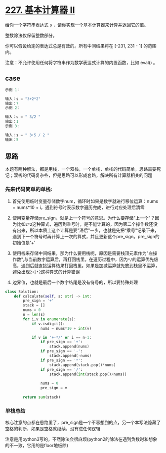 # [227. 基本计算器 II](https://leetcode.cn/problems/basic-calculator-ii/)

给你一个字符串表达式 s ，请你实现一个基本计算器来计算并返回它的值。

整数除法仅保留整数部分。

你可以假设给定的表达式总是有效的。所有中间结果将在 [-231, 231 - 1] 的范围内。

注意：不允许使用任何将字符串作为数学表达式计算的内置函数，比如 eval() 。

## case

```python
示例 1：

输入：s = "3+2*2"
输出：7
示例 2：

输入：s = " 3/2 "
输出：1
示例 3：

输入：s = " 3+5 / 2 "
输出：5

```



## 思路

本题有两种解法，都是用栈，一个双栈，一个单栈，单栈的代码简单，思路需要死记；双栈的代码复杂些，但是思路可以形成套路，解决所有计算器相关的问题

### 先来代码简单的单栈:

1. 首先使用临时变量存储数字num，循环时如果是数字就进行移位运算：nums = nums*10 + i，遇到符号时表示数字遍历完成，进行对应处理后清零
2. 使用变量存储pre_sign，就是上一个符号的意思。为什么要存储"上一个"？因为比如`2*2`这种算式，遍历到乘号时，是不能计算的，因为第二个操作数还没有出来，所以本质上这个计算是要"滞后"一步，也就是先把“乘号"记录下来，遇到下一个符号时再计算上一次的算式，并且更新这个pre_sign。pre_sign的初始值是'+'

3. 使用栈来存储中间结果，那为什么要用栈呢，原因是需要栈顶元素作为"左操作数",与当前数字运算后，再打回栈里。在遍历过程中，因为`*/`的运算优先级高，遇到后就直接运算结果打回栈里。如果是加减运算就先放到栈里不运算，避免出现`2+2*2`这种算式的计算错误
4. 边界值，也就是最后一个数字结尾是没有符号的，所以要特殊处理

```python
class Solution:
    def calculate(self, s: str) -> int:
        pre_sign = '+'
        stack = []
        nums = 0
        n = len(s)
        for i,v in enumerate(s):
            if v.isdigit():
                nums = nums*10 + int(v)

            if v in '+-*/' or i == n-1:
                if pre_sign == '+':
                    stack.append(nums)
                if pre_sign == '-':
                    stack.append(-nums)
                if pre_sign == '*':
                    stack.append(stack.pop()*nums)
                if pre_sign == '/':
                    stack.append(int(stack.pop()/nums))
                
                nums = 0
                pre_sign = v
        
        return sum(stack)
```

### 单栈总结

核心注意的点都在思路里了，pre_sign是一个不容想到的点，另一个本写法隐藏了空格的判断，如果是空格就继续，没有进任何逻辑

注意是用python3写的，不然除法会很麻烦(python2的除法在遇到负数时和想象的不一致，它用的是floor地板除)